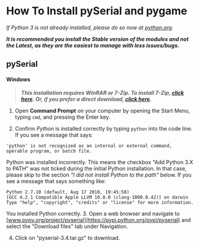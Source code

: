 # How To Install pySerial and pygame
*If Python 3 is not already installed, please do so now at [python.org](https://www.python.org).*


***It is recommended you install the Stable version of the modules and not the Latest, as they are the easiest to manage with less issues/bugs.***

## pySerial
#### Windows

>***This installation requires WinRAR or 7-Zip. To install 7-Zip, [click here](https://www.7-zip.org/). Or, if you prefer a direct download, [click here](https://www.7-zip.org/a/7z1900-x64.exe).***
1. Open **Command Prompt** on your computer by opening the Start Menu, typing `cmd`, and pressing the Enter key. 

2. Confirm *Python* is installed correctly by typing `python` into the code line. If you see a message that says:
```
'python' is not recognized as an internal or external command,
operable program, or batch file.
```
Python was installed incorrectly. This means the checkbox "Add Python 3.X to PATH" was not ticked during the initial Python installation. In that case, please skip to the section *"I did not install Python to the path"* below. If you see a message that says something like:
```
Python 2.7.10 (default, Aug 17 2018, 19:45:58) 
[GCC 4.2.1 Compatible Apple LLVM 10.0.0 (clang-1000.0.42)] on darwin
Type "help", "copyright", "credits" or "license" for more information.
```
You installed Python correctly.
3. Open a web browser and navigate to [www.pypy.org/project/pyserial](https://pypi.python.org/pypi/pyserial) and select the "Download files" tab under Navigation.

4. Click on "pyserial-3.4.tar.gz" to download.
